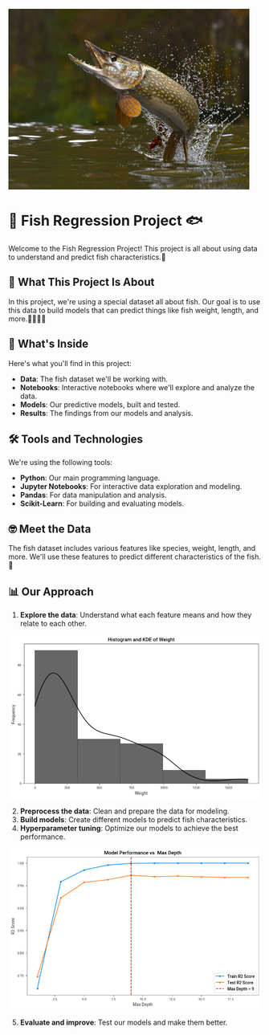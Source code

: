 ![Pike](img/pike.jpg)

# 🎣 Fish Regression Project 🐟

Welcome to the Fish Regression Project! This project is all about using data to understand and predict fish characteristics.🌊

## 🌟 What This Project Is About

In this project, we're using a special dataset all about fish. Our goal is to use this data to build models that can predict things like fish weight, length, and more.🕵️‍♀️🕵️‍♂️

## 📂 What's Inside

Here's what you'll find in this project:

- **Data**: The fish dataset we'll be working with.
- **Notebooks**: Interactive notebooks where we'll explore and analyze the data.
- **Models**: Our predictive models, built and tested.
- **Results**: The findings from our models and analysis.

## 🛠️ Tools and Technologies

We're using the following tools:

- **Python**: Our main programming language.
- **Jupyter Notebooks**: For interactive data exploration and modeling.
- **Pandas**: For data manipulation and analysis.
- **Scikit-Learn**: For building and evaluating models.

## 🤓 Meet the Data

The fish dataset includes various features like species, weight, length, and more. We'll use these features to predict different characteristics of the fish. 🐠

## 📊 Our Approach

1. **Explore the data**: Understand what each feature means and how they relate to each other.

![Histogram and KDE](img/histogram_kde.png)

2. **Preprocess the data**: Clean and prepare the data for modeling.
3. **Build models**: Create different models to predict fish characteristics.
4. **Hyperparameter tuning**: Optimize our models to achieve the best performance.

![Model Performance vs. Max Depth](img/model%20performance.png)

5. **Evaluate and improve**: Test our models and make them better.







